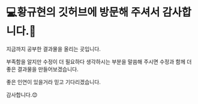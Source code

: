 <h1>💻황규현의 깃허브에 방문해 주셔서 감사합니다.🤞</h1>
<p>지금까지 공부한 결과물을 올리는 곳입니다.</p>
<p>부족함을 알지만 수정이 더 필요하다 생각하시는 부분을 말씀해 주시면  수정과 함께 더 좋은 결과물을 만들어보겠습니다.</p>
<p>좋은 인연이 있을거라 믿고 기다리겠습니다.</p>
<p>감사합니다.😊</p>

<!--
**stagechaplin/stagechaplin** is a ✨ _special_ ✨ repository because its `README.md` (this file) appears on your GitHub profile.

Here are some ideas to get you started:

- 🔭 I’m currently working on ...
- 🌱 I’m currently learning ...
- 👯 I’m looking to collaborate on ...
- 🤔 I’m looking for help with ...
- 💬 Ask me about ...
- 📫 How to reach me: ...
- 😄 Pronouns: ...
- ⚡ Fun fact: ...
-->
